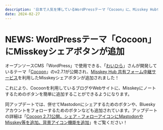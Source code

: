 ```yaml
---
description: '日本で人気を博しているWordPressテーマ「Cocoon」に、Misskey Hubを利用したMisskeyシェアボタンが追加されました！'
date: 2024-02-27
---
```


# NEWS: WordPressテーマ「Cocoon」にMisskeyシェアボタンが追加

オープンソースCMS「WordPress」で使用できる、「[わいひら](https://twitter.com/MrYhira)」さんが開発しているテーマ「[Cocoon](https://wp-cocoon.com/)」のv2.7.1が公開され、[Misskey Hub 共有フォーム中継サービス](/docs/for-users/features/share-form/)を利用したMisskeyシェアボタンが追加されました！

これにより、Cocoonを利用しているブログやWebサイトに、Misskeyにノートするためのボタンを簡単に追加することができるようになります。

同アップデートでは、併せてMastodonにシェアするためのボタンや、Blueskyアカウントをフォローするためのボタンなども追加されています。アップデートの詳細は「[Cocoon 2.7.1公開。シェア・フォローアイコンにMastodonやMisskey等を追加。背景アイコン機能を追加](https://wp-cocoon.com/2-7-1/)」をご覧ください！
